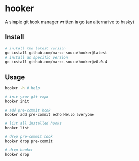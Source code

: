 # hooker

A simple git hook manager written in go (an alternative to husky)

## Install

```sh
# install the latest version
go install github.com/marco-souza/hooker@latest
# install an specific version
go install github.com/marco-souza/hooker@v0.0.4
```

## Usage

```sh
hooker -h # help

# init your git repo
hooker init

# add pre-commit hook
hooker add pre-commit echo Hello everyone

# list all installed hooks
hooker list

# drop pre-commit hook
hooker drop pre-commit

# drop hooker
hooker drop
```
